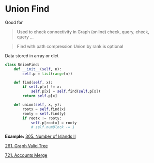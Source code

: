 # Union Find
Good for
> Used to check connectivity in Graph (online)
check, query, check, query ... 



> Find with path compression
> Union by rank is optional

Data stored in array or dict

```python
class UnionFind:
    def __init__(self, n):
        self.p = list(range(n))

    def find(self, x):
        if self.p[x] != x:
            self.p[x] = self.find(self.p[x])
        return self.p[x]

    def union(self, x, y):
        rootx = self.find(x)
        rooty = self.find(y)
        if rootx != rooty:
            self.p[rootx] = rooty
            # self.numBlock -= 1
```


__Example:__
[305. Number of Islands II](https://leetcode.com/problems/number-of-islands-ii/)

[261. Graph Valid Tree](https://leetcode.com/problems/graph-valid-tree/)

[721. Accounts Merge](https://leetcode.com/problems/accounts-merge/)

